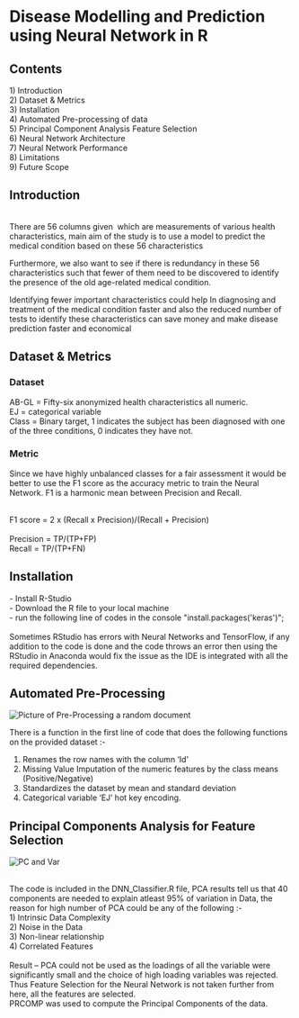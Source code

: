 <h1>Disease Modelling and Prediction using Neural Network in R</h1>
<h2>Contents</h2>
1) Introduction <br>
2) Dataset & Metrics <br>
3) Installation <br>
4) Automated Pre-processing of data <br>
5) Principal Component Analysis Feature Selection <br>
6) Neural Network Architecture <br>
7) Neural Network Performance <br>
8) Limitations <br>
9) Future Scope <br>

<h2> Introduction </h2>
<br>
There are 56 columns given  which are measurements of various health characteristics, main aim of the study is to use a model to predict the medical condition based on these 56 characteristics<br>

Furthermore, we also want to see if there is redundancy in these 56 characteristics such that fewer of them need to be discovered to identify the presence of the old age-related medical condition. <br>

Identifying fewer important characteristics could help In diagnosing and treatment of the medical condition faster and also the reduced number of tests to identify these characteristics can save money and make disease prediction faster and economical



<h2> Dataset & Metrics</h2>
<h3>Dataset</h3>
AB-GL = Fifty-six anonymized health characteristics all numeric.<br>
EJ = categorical variable <br>
Class = Binary target, 1 indicates the subject has been diagnosed with one of the three conditions, 0 indicates they have not.<br>
<h3>Metric</h3>
Since we have highly unbalanced classes for a fair assessment it would be better to use the F1 score as the accuracy metric to train the Neural Network. F1 is a harmonic mean between Precision and Recall.<br><br>


F1 score = 2 x (Recall x Precision)/(Recall + Precision)<br><br>
Precision = TP/(TP+FP) <br>
Recall = TP/(TP+FN)

<h2>Installation</h2>
- Install R-Studio <br>
- Download the R file to your local machine <br>
- run the following line of codes in the console 
"install.packages('keras')"; <br>
<br>
Sometimes RStudio has errors with Neural Networks and TensorFlow, if any addition to the code is done and the code throws an error then using the RStudio in Anaconda would fix the issue as the IDE is integrated with all the required dependencies.

<h2> Automated Pre-Processing </h2>

![Picture of Pre-Processing a random document](https://github.com/ACM40960/project-patrick-tom-chacko/assets/134104897/1c2881bc-1a70-4d49-a715-515b702d21cd) 

There is a function in the first line of code that does the following functions on the provided dataset :- <br>
1) Renames the row names with the column ‘Id’<br>
2) Missing Value Imputation of the numeric features by the class means (Positive/Negative)<br>
3) Standardizes the dataset by mean and standard deviation<br>
4) Categorical variable ‘EJ’ hot key encoding.<br>

<h2> Principal Components Analysis for Feature Selection</h2>


![PC and Var](https://github.com/ACM40960/project-patrick-tom-chacko/assets/134104897/d7859098-7968-4b2a-a9ab-2bfb88f2f544)


<br>
The code is included in the DNN_Classifier.R file, PCA results tell us that 40 components are needed to explain atleast 95% of variation in Data, the reason for high number of PCA could be any of the following :- <br>
1) Intrinsic Data Complexity <br>
2) Noise in the Data<br>
3) Non-linear relationship<br>
4) Correlated Features<br>
<br>
Result – PCA could not be used as the loadings of all the variable were significantly small and the choice of high loading variables was rejected.<br>
Thus Feature  Selection for the Neural Network is not taken further from here, all the features are selected. <br>
PRCOMP was used to compute the Principal Components of the data.
